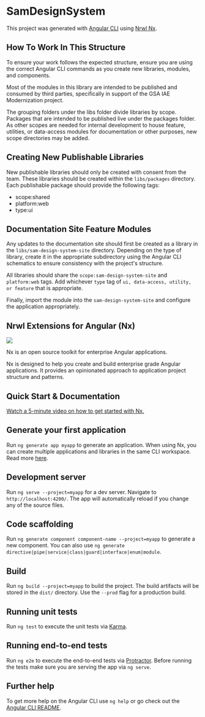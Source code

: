 # SamDesignSystem

This project was generated with [Angular CLI](https://github.com/angular/angular-cli) using [Nrwl Nx](https://nrwl.io/nx).

## How To Work In This Structure
To ensure your work follows the expected structure, ensure you are using the correct Angular CLI commands as you create new libraries, modules, and components.

Most of the modules in this library are intended to be published and consumed by third parties, specifically in support of the GSA IAE Modernization project.

The grouping folders under the libs folder divide libraries by scope. Packages that are intended to be published live under the packages folder. As other scopes are needed for internal development to house feature, utilities, or data-access modules for documentation or other purposes, new scope directories may be added.

## Creating New Publishable Libraries
New publishable libraries should only be created with consent from the team. These libraries should be created within the `libs/packages` directory. Each publishable package should provide the following tags:

- scope:shared
- platform:web
- type:ui

## Documentation Site Feature Modules
Any updates to the documentation site should first be created as a library in the `libs/sam-design-system-site` directory. Depending on the type of library, create it in the appropriate subdirectory using the Angular CLI schematics to ensure consistency with the project's structure.

All libraries should share the `scope:sam-design-system-site` and `platform:web` tags. Add whichever `type` tag of `ui, data-access, utility, or feature` that is appropriate.

Finally, import the module into the `sam-design-system-site` and configure the application appropriately.


## Nrwl Extensions for Angular (Nx)

<a href="https://nrwl.io/nx"><img src="https://preview.ibb.co/mW6sdw/nx_logo.png"></a>

Nx is an open source toolkit for enterprise Angular applications.

Nx is designed to help you create and build enterprise grade Angular applications. It provides an opinionated approach to application project structure and patterns.

## Quick Start & Documentation

[Watch a 5-minute video on how to get started with Nx.](http://nrwl.io/nx)

## Generate your first application

Run `ng generate app myapp` to generate an application. When using Nx, you can create multiple applications and libraries in the same CLI workspace. Read more [here](http://nrwl.io/nx).

## Development server

Run `ng serve --project=myapp` for a dev server. Navigate to `http://localhost:4200/`. The app will automatically reload if you change any of the source files.

## Code scaffolding

Run `ng generate component component-name --project=myapp` to generate a new component. You can also use `ng generate directive|pipe|service|class|guard|interface|enum|module`.

## Build

Run `ng build --project=myapp` to build the project. The build artifacts will be stored in the `dist/` directory. Use the `--prod` flag for a production build.

## Running unit tests

Run `ng test` to execute the unit tests via [Karma](https://karma-runner.github.io).

## Running end-to-end tests

Run `ng e2e` to execute the end-to-end tests via [Protractor](http://www.protractortest.org/).
Before running the tests make sure you are serving the app via `ng serve`.

## Further help

To get more help on the Angular CLI use `ng help` or go check out the [Angular CLI README](https://github.com/angular/angular-cli/blob/master/README.md).
